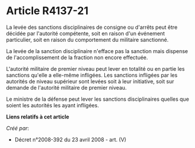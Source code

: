 # Article R4137-21

La levée des sanctions disciplinaires de consigne ou d'arrêts peut être décidée par l'autorité compétente, soit en raison
d'un événement particulier, soit en raison du comportement du militaire sanctionné.

La levée de la sanction disciplinaire n'efface pas la sanction mais dispense de l'accomplissement de la fraction non encore
effectuée.

L'autorité militaire de premier niveau peut lever en totalité ou en partie les sanctions qu'elle a elle-même infligées. Les
sanctions infligées par les autorités de niveau supérieur sont levées soit à leur initiative, soit sur demande de l'autorité
militaire de premier niveau.

Le ministre de la défense peut lever les sanctions disciplinaires quelles que soient les autorités les ayant infligées.

**Liens relatifs à cet article**

_Créé par_:

  - Décret n°2008-392 du 23 avril 2008 - art. (V)
